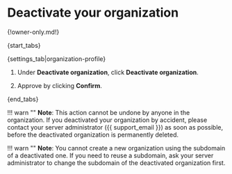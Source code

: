 # Deactivate your organization

{!owner-only.md!}

{start_tabs}

{settings_tab|organization-profile}

1. Under **Deactivate organization**, click **Deactivate organization**.

1. Approve by clicking **Confirm**.

{end_tabs}

!!! warn ""
    **Note**: This action cannot be undone by anyone in the organization. If you
    deactivated your organization by accident, please contact your server
    administrator ({{ support_email }}) as soon as possible, before the
    deactivated organization is permanently deleted.

!!! warn ""
    **Note**: You cannot create a new organization using the subdomain of a
    deactivated one. If you need to reuse a subdomain, ask your server
    administrator to change the subdomain of the deactivated organization first.
